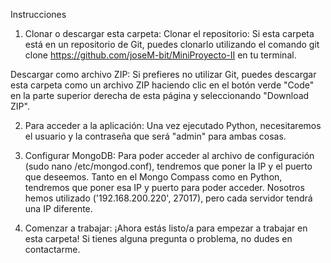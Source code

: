 Instrucciones
1. Clonar o descargar esta carpeta:
Clonar el repositorio: Si esta carpeta está en un repositorio de Git, puedes clonarlo utilizando el comando git clone https://github.com/joseM-bit/MiniProyecto-II en tu terminal.

Descargar como archivo ZIP: Si prefieres no utilizar Git, puedes descargar esta carpeta como un archivo ZIP haciendo clic en el botón verde "Code" en la parte superior derecha de esta página y seleccionando "Download ZIP".

2. Para acceder a la aplicación:
Una vez ejecutado Python, necesitaremos el usuario y la contraseña que será "admin" para ambas cosas.

3. Configurar MongoDB:
Para poder acceder al archivo de configuración (sudo nano /etc/mongod.conf), tendremos que poner la IP y el puerto que deseemos. Tanto en el Mongo Compass como en Python, tendremos que poner esa IP y puerto para poder acceder. Nosotros hemos utilizado ('192.168.200.220', 27017), pero cada servidor tendrá una IP diferente.

4. Comenzar a trabajar:
¡Ahora estás listo/a para empezar a trabajar en esta carpeta! Si tienes alguna pregunta o problema, no dudes en contactarme.
